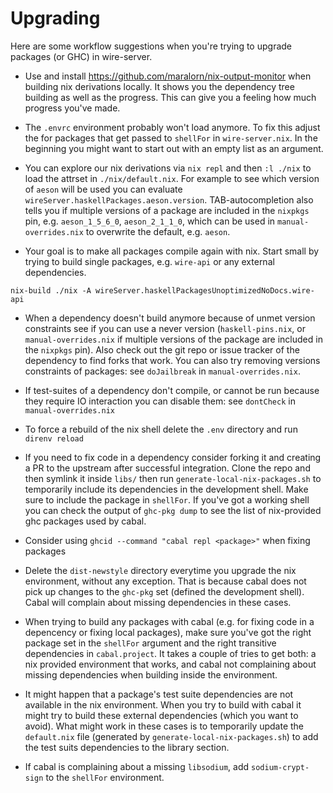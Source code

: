 # Upgrading

Here are some workflow suggestions when you're trying to upgrade packages (or GHC) in wire-server.

- Use and install https://github.com/maralorn/nix-output-monitor when building nix derivations locally. It shows you the dependency tree building as well as the progress. This can give you a feeling how much progress you've made.

- The `.envrc` environment probably won't load anymore. To fix this adjust the for packages that get passed to `shellFor` in `wire-server.nix`. In the beginning you might want to start out with an empty list as an argument.

- You can explore our nix derivations via `nix repl` and then `:l ./nix` to load the attrset in `./nix/default.nix`. For example to see which version of `aeson` will be used you can evaluate `wireServer.haskellPackages.aeson.version`. TAB-autocompletion also tells you if multiple versions of a package are included in the `nixpkgs` pin, e.g. `aeson_1_5_6_0`, `aeson_2_1_1_0`, which can be used in `manual-overrides.nix` to overwrite the default, e.g. `aeson`.

- Your goal is to make all packages compile again with nix. Start small by trying to build single packages, e.g. `wire-api` or any external dependencies.
```
nix-build ./nix -A wireServer.haskellPackagesUnoptimizedNoDocs.wire-api
```

- When a dependency doesn't build anymore because of unmet version constraints see if you can use a never version (`haskell-pins.nix`, or `manual-overrides.nix` if multiple versions of the package are included in the `nixpkgs` pin). Also check out the git repo or issue tracker of the dependency to find forks that work. You can also try removing versions constraints of packages: see `doJailbreak` in `manual-overrides.nix`.

- If test-suites of a dependency don't compile, or cannot be run because they require IO interaction you can disable them: see `dontCheck` in `manual-overrides.nix`

- To force a rebuild of the nix shell delete the `.env` directory and run `direnv reload`

- If you need to fix code in a dependency consider forking it and creating a PR to the upstream after successful integration. Clone the repo and then symlink it inside `libs/` then run `generate-local-nix-packages.sh` to temporarily include its dependencies in the development shell. Make sure to include the package in `shellFor`. If you've got a working shell you can check the output of `ghc-pkg dump` to see the list of nix-provided ghc packages used by cabal.

- Consider using `ghcid --command "cabal repl <package>"` when fixing packages

- Delete the `dist-newstyle` directory everytime you upgrade the nix environment, without any exception. That is because cabal does not pick up changes to the `ghc-pkg` set (defined the development shell). Cabal will complain about missing dependencies in these cases.

- When trying to build any packages with cabal (e.g. for fixing code in a depencency or fixing local packages), make sure you've got the right package set in the `shellFor` argument and the right transitive dependencies in `cabal.project`. It takes a couple of tries to get both: a nix provided environment that works, and cabal not complaining about missing dependencies when building inside the environment.

- It might happen that a package's test suite dependencies are not available in the nix environment. When you try to build with cabal it might try to build these external dependencies (which you want to avoid). What might work in these cases is to temporarily update the `default.nix` file (generated by `generate-local-nix-packages.sh`) to add the test suits dependencies to the library section.

- If cabal is complaining about a missing `libsodium`, add `sodium-crypt-sign` to the `shellFor` environment.
